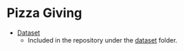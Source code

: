 # Pizza Giving

- [Dataset](https://snap.stanford.edu/data/web-RedditPizzaRequests.html)
  - Included in the repository under the [dataset](./dataset) folder.
